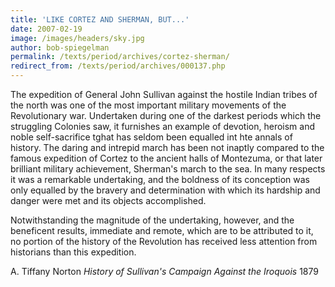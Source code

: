 ```yaml
---
title: 'LIKE CORTEZ AND SHERMAN, BUT...'
date: 2007-02-19
image: /images/headers/sky.jpg
author: bob-spiegelman
permalink: /texts/period/archives/cortez-sherman/
redirect_from: /texts/period/archives/000137.php
---
```

The expedition of General John Sullivan against the hostile Indian tribes of the north was one of the most important military movements of the Revolutionary war. Undertaken during one of the darkest periods which the struggling Colonies saw, it furnishes an example of devotion, heroism and noble self-sacrifice tghat has seldom been equalled int hte annals of history. The daring and intrepid march has been not inaptly compared to the famous expedition of Cortez to the ancient halls of Montezuma, or that later brilliant military achievement, Sherman's march to the sea. In many respects it was a remarkable undertaking, and the boldness of its conception was only equalled by the bravery and determination with which its hardship and danger were met and its objects accomplished.

Notwithstanding the magnitude of the undertaking, however, and the beneficent results, immediate and remote, which are to be attributed to it, no portion of the history of the Revolution has received less attention from historians than this expedition.

A. Tiffany Norton
_History of Sullivan's Campaign Against the Iroquois_
1879
